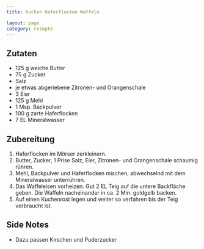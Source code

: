 ```yaml
---
title: Kuchen Haferflocken Waffeln

layout: page
category: rezepte
---
```


Zutaten
-------
- 125 g weiche Butter
- 75 g Zucker
- Salz
- je etwas abgeriebene Zitronen- und Orangenschale
- 3 Eier
- 125 g Mehl
- 1 Msp. Backpulver
- 100 g zarte Haferflocken
- 7 EL Mineralwasser

Zubereitung
-----------
1. Haferflocken im Mörser zerkleinern.
2. Butter, Zucker, 1 Prise Salz, Eier, Zitronen- und Orangenschale schaumig rühren. 
3. Mehl, Backpulver und Haferflocken mischen, abwechselnd mit dem Mineralwasser unterrühren.
4. Das Waffeleisen vorheizen. Gut 2 EL Teig auf die untere Backfläche geben. Die Waffeln nacheinander in ca. 2 Min. goldgelb backen. 
5. Auf einen Kuchenrost legen und weiter so verfahren bis der Teig verbraucht ist.

Side Notes
----------
- Dazu passen Kirschen und Puderzucker

